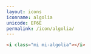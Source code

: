 ```yaml
---
layout: icons
iconname: algolia
unicode: EF6E
permalink: /icon/algolia/
---
```


``` html
<i class="mi mi-algolia"></i>
```

